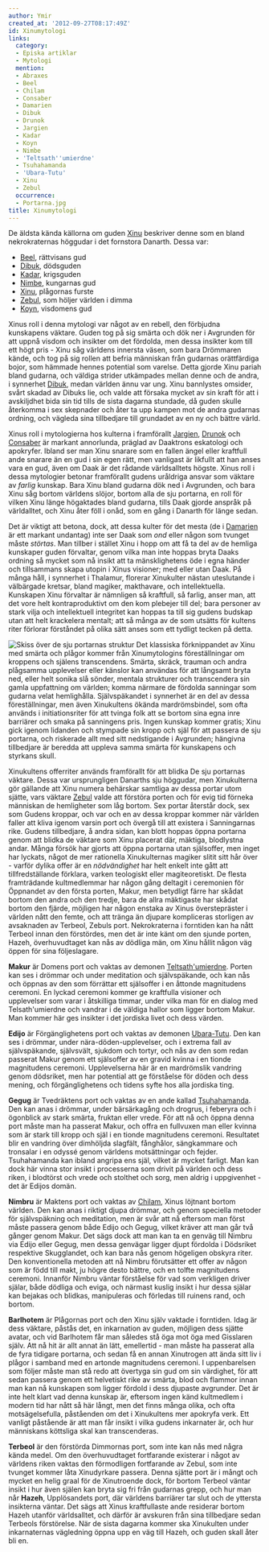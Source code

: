 ```yaml
---
author: Ymir
created_at: '2012-09-27T08:17:49Z'
id: Xinumytologi
links:
  category:
  - Episka artiklar
  - Mytologi
  mention:
  - Abraxes
  - Beel
  - Chilam
  - Consaber
  - Damarien
  - Dibuk
  - Drunok
  - Jargien
  - Kadar
  - Koyn
  - Nimbe
  - 'Teltsath''umierdne'
  - Tsuhahamanda
  - 'Ubara-Tutu'
  - Xinu
  - Zebul
  occurrence:
  - Portarna.jpg
title: Xinumytologi
---
```


De äldsta kända källorna om guden [Xinu] beskriver denne som en bland nekrokraternas höggudar i det
fornstora Danarth. Dessa var:

-   [Beel], rättvisans gud
-   [Dibuk], dödsguden
-   [Kadar], krigsguden
-   [Nimbe], kungarnas gud
-   [Xinu], plågornas furste
-   [Zebul], som höljer världen i dimma
-   [Koyn], visdomens gud

Xinus roll i denna mytologi var något av en rebell, den förbjudna kunskapens väktare. Guden tog på
sig smärta och dök ner i Avgrunden för att uppnå visdom och insikter om det fördolda, men dessa
insikter kom till ett högt pris - Xinu såg världens innersta väsen, som bara Drömmaren kände, och
tog på sig rollen att befria människan från gudarnas orättfärdiga bojor, som hämmade hennes
potential som varelse. Detta gjorde Xinu pariah bland gudarna, och väldiga strider utkämpades mellan
denne och de andra, i synnerhet [Dibuk], medan världen ännu var ung. Xinu bannlystes omsider, svårt
skadad av Dibuks lie, och valde att försaka mycket av sin kraft för att i avskiljdhet bida sin tid
tills de sista dagarna stundade, då guden skulle återkomma i sex skepnader och åter ta upp kampen
mot de andra gudarnas ordning, och vägleda sina tillbedjare till grundadet av en ny och bättre
värld.

Xinus roll i mytologierna hos kulterna i framförallt [Jargien], [Drunok] och [Consaber] är markant
annorlunda, präglad av Daaktrons eskatologi och apokryfer. Ibland ser man Xinu snarare som en fallen
ängel eller kraftfull ande snarare än en gud i sin egen rätt, men vanligast är likfullt att han
anses vara en gud, även om Daak är det rådande världsalltets högste. Xinus roll i dessa mytologier
betonar framförallt gudens uråldriga ansvar som väktare av *farlig* kunskap. Bara Xinu bland gudarna
dök ned i Avgrunden, och bara Xinu såg bortom världens slöjor, bortom alla de sju portarna, en roll
för vilken Xinu länge högaktades bland gudarna, tills Daak gjorde anspråk på världalltet, och Xinu
åter föll i onåd, som en gång i Danarth för länge sedan.

Det är viktigt att betona, dock, att dessa kulter för det mesta (de i [Damarien] är ett markant
undantag) inte ser Daak som *ond* eller någon som tvunget måste *störtas*. Man tillber i stället
Xinu i hopp om att få ta del av de hemliga kunskaper guden förvaltar, genom vilka man inte hoppas
bryta Daaks ordning så mycket som nå insikt att ta mänsklighetens öde i egna händer och tillsammans
skapa utopin i Xinus visioner; med eller utan Daak. På många håll, i synnerhet i Thalamur, florerar
Xinukulter nästan uteslutande i välbärgade kretsar, bland magiker, makthavare, och intellektuella.
Kunskapen Xinu förvaltar är nämnligen så kraftfull, så farlig, anser man, att det vore helt
kontraproduktivt om den kom plebejer till del; bara personer av stark vilja och intellektuell
integritet kan hoppas ta till sig gudens budskap utan att helt krackelera mentalt; att så många av
de som utsätts för kultens riter förlorar förståndet på olika sätt anses som ett tydligt tecken på
detta.

![Skiss över de sju portarnas struktur] Det klassiska förknippandet av Xinu med smärta och plågor
kommer från Xinumytologins föreställningar om kroppens och själens transcendens. Smärta, skräck,
trauman och andra plågsamma upplevelser eller känslor kan användas för att långsamt bryta ned, eller
helt sonika slå sönder, mentala strukturer och transcendera sin gamla uppfattning om världen; komma
närmare de fördolda sanningar som gudarna velat hemlighålla. Självspäkandet i synnerhet är en del av
dessa föreställningar, men även Xinukultens ökända mardrömsbindel, som ofta används i
initiationsriter för att tvinga folk att se bortom sina egna inre barriärer och smaka på sanningens
pris. Ingen kunskap kommer gratis; Xinu gick igenom lidanden och stympade sin kropp och själ för att
passera de sju portarna, och riskerade allt med sitt nedstigande i Avgrunden; hängivna tillbedjare
är beredda att uppleva samma smärta för kunskapens och styrkans skull.

Xinukultens offerriter används framförallt för att blidka De sju portarnas väktare. Dessa var
ursprungligen Danarths sju höggudar, men Xinukulterna gör gällande att Xinu numera behärskar
samtliga av dessa portar utom sjätte, vars väktare [Zebul][1] valde att förstöra porten och för evig
tid förneka människan de hemligheter som låg bortom. Sex portar återstår dock, sex som Gudens
kroppar, och var och en av dessa kroppar kommer när världen faller att kliva igenom varsin port och
övergå till att existera i Sanningarnas rike. Gudens tillbedjare, å andra sidan, kan blott hoppas
öppna portarna genom att blidka de väktare som Xinu placerat där, mäktiga, blodlystna andar. Många
försök har gjorts att öppna portarna utan själsoffer, men inget har lyckats, något de mer rationella
Xinukulternas magiker slitit sitt hår över - varför dylika offer är en *nödvändighet* har helt
enkelt inte gått att tillfredställande förklara, varken teologiskt eller magiteoretiskt. De flesta
framträdande kultmedlemmar har någon gång deltagit i ceremonien för Öppnandet av den första porten,
Makur, men betydligt färre har skådat bortom den andra och den tredje, bara de allra mäktigaste har
skådat bortom den fjärde, möjligen har någon enstaka av Xinus överstepräster i världen nått den
femte, och att tränga än djupare kompliceras storligen av avsaknaden av Terbeol, Zebuls port.
Nekrokraterna i forntiden kan ha nått Terbeol innan den förstördes, men det är inte känt om den
sjunde porten, Hazeh, överhuvudtaget kan nås av dödliga män, om Xinu hållit någon väg öppen för sina
följeslagare.

**Makur** är Domens port och vaktas av demonen [Teltsath'umierdne]. Porten kan ses i drömmar och
under meditation och självspäkande, och kan nås och öppnas av den som förrättar ett själsoffer i en
åttonde magnitudens ceremoni. En lyckad ceremoni kommer ge kraftfulla visioner och upplevelser som
varar i åtskilliga timmar, under vilka man för en dialog med Telsath'umierdne och vandrar i de
väldiga hallor som ligger bortom Makur. Man kommer här ges insikter i det jordiska livet och dess
värden.

**Edijo** är Förgänglighetens port och vaktas av demonen [Ubara-Tutu]. Den kan ses i drömmar, under
nära-döden-upplevelser, och i extrema fall av självspäkande, självsvält, sjukdom och tortyr, och nås
av den som redan passerat Makur genom ett själsoffer av en gravid kvinna i en tionde magnitudens
ceremoni. Upplevelserna här är en mardrömslik vandring genom dödsriket, men har potential att ge
förståelse för döden och dess mening, och förgänglighetens och tidens syfte hos alla jordiska ting.

**Gegug** är Tvedräktens port och vaktas av en ande kallad [Tsuhahamanda]. Den kan anas i drömmar,
under bärsärkagång och drogrus, i feberyra och i ögonblick av stark smärta, fruktan eller vrede. För
att nå och öppna denna port måste man ha passerat Makur, och offra en fullvuxen man eller kvinna som
är stark till kropp och själ i en tionde magnitudens ceremoni. Resultatet blir en vandring över
dimhöljda slagfält, fånghålor, sängkammare och tronsalar i en odyssé genom världens motsättningar
och fejder. Tsuhahamanda kan ibland angripa ens själ, vilket är mycket farligt. Man kan dock här
vinna stor insikt i processerna som drivit på världen och dess riken, i blodtörst och vrede och
stolthet och sorg, men aldrig i uppgivenhet - det är Edijos domän.

**Nimbru** är Maktens port och vaktas av [Chilam], Xinus löjtnant bortom världen. Den kan anas i
riktigt djupa drömmar, och genom speciella metoder för självspäkning och meditation, men är svår att
nå eftersom man först måste passera genom både Edijo och Gegug, vilket kräver att man går två gånger
genom Makur. Det sägs dock att man kan ta en genväg till Nimbru via Edijo eller Gegug, men dessa
genvägar ligger djupt fördolda i Dödsriket respektive Skugglandet, och kan bara nås genom högeligen
obskyra riter. Den konventionella metoden att nå Nimbru förutsätter ett offer av någon som är född
till makt, ju högre desto bättre, och en tolfte magnitudens ceremoni. Innanför Nimbru väntar
förståelse för vad som verkligen driver själar, både dödliga och eviga, och närmast kuslig insikt i
hur dessa själar kan bejakas och blidkas, manipuleras och förledas till ruinens rand, och bortom.

**Barlhotem** är Plågornas port och den Xinu själv vaktade i forntiden. Idag är dess väktare, påstås
det, en inkarnation av guden, möjligen dess sjätte avatar, och vid Barlhotem får man således stå öga
mot öga med Gisslaren själv. Att nå hit är allt annat än lätt, emellertid - man måste ha passerat
alla de fyra tidigare portarna, och sedan få en annan Xinutrogen att ända sitt liv i plågor i
samband med en artonde magnitudens ceremoni. I uppenbarelsen som följer måste man stå redo att
övertyga sin gud om sin värdighet, för att sedan passera genom ett helvetiskt rike av smärta, blod
och flammor innan man kan nå kunskapen som ligger fördold i dess djupaste avgrunder. Det är inte
helt klart vad denna kunskap är, eftersom ingen känd kultmedlem i modern tid har nått så här långt,
men det finns många olika, och ofta motsägelsefulla, påståenden om det i Xinukultens mer apokryfa
verk. Ett vanligt påstående är att man får insikt i vilka gudens inkarnater är, och hur människans
köttsliga skal kan transcenderas.

**Terbeol** är den förstörda Dimmornas port, som inte kan nås med några kända medel. Om den
överhuvudtaget fortfarande existerar i något av världens riken vaktas den förmodligen fortfarande av
Zebul, som inte tvunget kommer låta Xinudyrkare passera. Denna sjätte port är i mångt och mycket en
helig graal för de Xinutroende dock, för bortom Terbeol väntar insikt i hur även själen kan bryta
sig fri från gudarnas grepp, och hur man når **Hazeh**, Upplösandets port, där världens barriärer tar
slut och de yttersta insikterna väntar. Det sägs att Xinus kraftfullaste ande residerar bortom Hazeh
utanför världsalltet, och därför är avskuren från sina tillbedjare sedan Terbeols förstörelse. När
de sista dagarna kommer ska Xinukulten under inkarnaternas vägledning öppna upp en väg till Hazeh,
och guden skall åter bli en.

  [Xinu]: Xinu
  [Beel]: Beel
  [Dibuk]: Dibuk
  [Kadar]: Kadar
  [Nimbe]: Nimbe
  [Zebul]: Zebul
  [Koyn]: Koyn
  [Jargien]: Jargien
  [Drunok]: Drunok
  [Consaber]: Consaber
  [Damarien]: Damarien
  [Skiss över de sju portarnas struktur]: Portarna.jpg "Skiss över de sju portarnas struktur"
  [1]: Abraxes
  [Teltsath'umierdne]: Teltsathumierdne
  [Ubara-Tutu]: Ubara-Tutu
  [Tsuhahamanda]: Tsuhahamanda
  [Chilam]: Chilam
